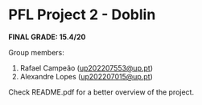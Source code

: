 # PFL Project 2 - Doblin

**FINAL GRADE: 15.4/20**

Group members:

1. Rafael Campeão (up202207553@up.pt)
2. Alexandre Lopes (up202207015@up.pt)

Check README.pdf for a better overview of the project.

